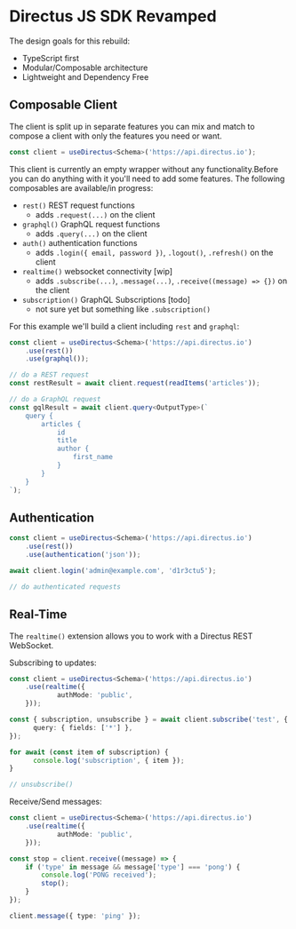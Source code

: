 # Directus JS SDK Revamped

The design goals for this rebuild:
- TypeScript first
- Modular/Composable architecture
- Lightweight and Dependency Free

## Composable Client

The client is split up in separate features you can mix and match to compose a client with only the features you need or want.

```ts
const client = useDirectus<Schema>('https://api.directus.io');
```

This client is currently an empty wrapper without any functionality.Before you can do anything with it you'll need to add some features.
The following composables are available/in progress:
- `rest()` REST request functions
  - adds `.request(...)` on the client
- `graphql()` GraphQL request functions
  - adds `.query(...)` on the client
- `auth()` authentication functions
  - adds `.login({ email, password })`, `.logout()`, `.refresh()` on the client
- `realtime()` websocket connectivity [wip]
  - adds `.subscribe(...)`, `.message(...)`, `.receive((message) => {})` on the client
- `subscription()` GraphQL Subscriptions [todo]
  - not sure yet but something like `.subscription()`

For this example we'll build a client including `rest` and `graphql`:
```ts
const client = useDirectus<Schema>('https://api.directus.io')
    .use(rest())
    .use(graphql());

// do a REST request
const restResult = await client.request(readItems('articles'));

// do a GraphQL request
const gqlResult = await client.query<OutputType>(`
    query {
        articles {
            id
            title
            author {
                first_name
            }
        }
    }
`);

```

## Authentication

```ts
const client = useDirectus<Schema>('https://api.directus.io')
    .use(rest())
    .use(authentication('json'));

await client.login('admin@example.com', 'd1r3ctu5');

// do authenticated requests
```

## Real-Time

The `realtime()` extension allows you to work with a Directus REST WebSocket.

Subscribing to updates:
```ts
const client = useDirectus<Schema>('https://api.directus.io')
    .use(realtime({
		    authMode: 'public',
    }));

const { subscription, unsubscribe } = await client.subscribe('test', {
	  query: { fields: ['*'] },
});

for await (const item of subscription) {
	  console.log('subscription', { item });
}

// unsubscribe()
```

Receive/Send messages:
```ts
const client = useDirectus<Schema>('https://api.directus.io')
    .use(realtime({
		    authMode: 'public',
    }));

const stop = client.receive((message) => {
    if ('type' in message && message['type'] === 'pong') {
        console.log('PONG received');
        stop();
    }
});

client.message({ type: 'ping' });
```